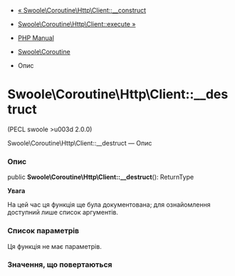 - [«
Swoole\Coroutine\Http\Client::\_\_construct](swoole-coroutine-http-client.construct.md)
- [Swoole\Coroutine\Http\Client::execute
»](swoole-coroutine-http-client.execute.md)

- [PHP Manual](index.md)
- [Swoole\Coroutine](class.swoole-coroutine.md)
- Опис

# Swoole\Coroutine\Http\Client::\_\_destruct

(PECL swoole \>u003d 2.0.0)

Swoole\Coroutine\Http\Client::\_\_destruct — Опис

### Опис

public **Swoole\Coroutine\Http\Client::\_\_destruct**(): ReturnType

**Увага**

На цей час ця функція ще була документована; для
ознайомлення доступний лише список аргументів.

### Список параметрів

Ця функція не має параметрів.

### Значення, що повертаються
